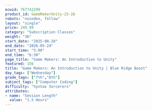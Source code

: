 ```yaml
---
ecwid: 767742299
product_id: GameMakerUnity-25-26
robots: "noindex, follow"
layout: "single"
price: 249.99
category: "Subscription Classes"
weight: "36"
start_date: "2025-08-20"
end_date: "2026-05-24"
start_time: "5:00"
end_time: "6:30"
page_title: "Game Makers: An Introduction to Unity"
featured: 156
title: "Game Makers: An Introduction to Unity | Blue Ridge Boost"
day_tags: ["Wednesday"]
grade_tags: ["7th","8th"]
subject_tags: ["Computer Coding"]
difficulty: "Syntax Sorcerers"
attributes:
- name: "Session Length"
  value: "1.5 Hours"
---
```

